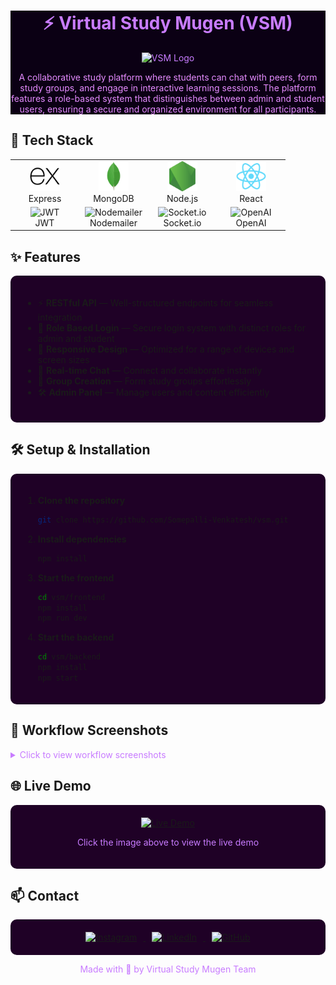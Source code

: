 <div align="center" style="background-color: #0B0014; color: #C87CFF;">

# ⚡ Virtual Study Mugen (VSM)

<p align="center">
  <img src="YOUR_IMAGE_URL" alt="VSM Logo" width="200"/>
</p>

<p style="color: #E58CFF;">
A collaborative study platform where students can chat with peers, form study groups, and engage in interactive learning sessions. The platform features a role-based system that distinguishes between admin and student users, ensuring a secure and organized environment for all participants.
</p>

</div>

## 🚀 Tech Stack

<table>
  <tr>
    <td align="center" width="96">
      <img src="https://raw.githubusercontent.com/devicons/devicon/master/icons/express/express-original.svg" width="48" height="48" alt="Express" />
      <br>Express
    </td>
    <td align="center" width="96">
      <img src="https://raw.githubusercontent.com/devicons/devicon/master/icons/mongodb/mongodb-original.svg" width="48" height="48" alt="MongoDB" />
      <br>MongoDB
    </td>
    <td align="center" width="96">
      <img src="https://raw.githubusercontent.com/devicons/devicon/master/icons/nodejs/nodejs-original.svg" width="48" height="48" alt="Node.js" />
      <br>Node.js
    </td>
    <td align="center" width="96">
      <img src="https://raw.githubusercontent.com/devicons/devicon/master/icons/react/react-original.svg" width="48" height="48" alt="React" />
      <br>React
    </td>
  </tr>
  <tr>
    <td align="center" width="96">
      <img src="https://jwt.io/img/pic_logo.svg" width="48" height="48" alt="JWT" />
      <br>JWT
    </td>
    <td align="center" width="96">
      <img src="https://nodemailer.com/nm_logo_200x136.png" width="48" height="48" alt="Nodemailer" />
      <br>Nodemailer
    </td>
    <td align="center" width="96">
      <img src="https://socket.io/images/logo.svg" width="48" height="48" alt="Socket.io" />
      <br>Socket.io
    </td>
    <td align="center" width="96">
      <img src="https://raw.githubusercontent.com/devicons/devicon/master/icons/openai/openai-original.svg" width="48" height="48" alt="OpenAI" />
      <br>OpenAI
    </td>
  </tr>
</table>

## ✨ Features

<div style="background-color: #1f0126; padding: 20px; border-radius: 10px;">

- ⚡ **RESTful API** — Well-structured endpoints for seamless integration
- 🔐 **Role Based Login** — Secure login system with distinct roles for admin and student
- 📱 **Responsive Design** — Optimized for a range of devices and screen sizes
- 💬 **Real-time Chat** — Connect and collaborate instantly
- 👥 **Group Creation** — Form study groups effortlessly
- 🛠 **Admin Panel** — Manage users and content efficiently

</div>

## 🛠️ Setup & Installation

<div style="background-color: #1f0126; padding: 20px; border-radius: 10px;">

1. **Clone the repository**
   ```bash
   git clone https://github.com/Somepalli-Venkatesh/vsm.git
   ```

2. **Install dependencies**
   ```bash
   npm install
   ```

3. **Start the frontend**
   ```bash
   cd vsm/frontend
   npm install
   npm run dev
   ```

4. **Start the backend**
   ```bash
   cd vsm/backend
   npm install
   npm start
   ```

</div>

## 📸 Workflow Screenshots

<details>
<summary style="color: #C87CFF;">Click to view workflow screenshots</summary>

<p align="center">
  <img src="./frontend/src/assets/vsmHome.jpg" alt="Workflow 1" width="400"/>
  <img src="./frontend/src/assets/vsmSignup1.jpg" alt="Workflow 2" width="400"/>
</p>

<p align="center">
  <img src="./frontend/src/assets/vsmSignup.jpg" alt="Workflow 3" width="400"/>
  <img src="./frontend/src/assets/vsmLogin.jpg" alt="Workflow 4" width="400"/>
</p>

<p align="center">
  <img src="./screenshots/workflow5.png" alt="Workflow 5" width="400"/>
  <img src="./screenshots/workflow6.png" alt="Workflow 6" width="400"/>
</p>

<p align="center">
  <img src="./screenshots/workflow7.png" alt="Workflow 7" width="400"/>
  <img src="./screenshots/workflow8.png" alt="Workflow 8" width="400"/>
</p>

<p align="center">
  <img src="./screenshots/workflow9.png" alt="Workflow 9" width="400"/>
  <img src="./screenshots/workflow10.png" alt="Workflow 10" width="400"/>
</p>

<p align="center">
  <img src="./screenshots/workflow11.png" alt="Workflow 11" width="400"/>
  <img src="./screenshots/workflow12.png" alt="Workflow 12" width="400"/>
</p>

<p align="center">
  <img src="./screenshots/workflow13.png" alt="Workflow 13" width="400"/>
  <img src="./screenshots/workflow14.png" alt="Workflow 14" width="400"/>
</p>

<p align="center">
  <img src="./screenshots/workflow15.png" alt="Workflow 15" width="400"/>
  <img src="./screenshots/workflow16.png" alt="Workflow 16" width="400"/>
</p>

<p align="center">
  <img src="./screenshots/workflow17.png" alt="Workflow 17" width="400"/>
  <img src="./screenshots/workflow18.png" alt="Workflow 18" width="400"/>
</p>

<p align="center">
  <img src="./screenshots/workflow19.png" alt="Workflow 19" width="400"/>
  <img src="./screenshots/workflow20.png" alt="Workflow 20" width="400"/>
</p>

</details>

## 🌐 Live Demo

<div align="center" style="background-color: #1f0126; padding: 20px; border-radius: 10px;">
  <a href="https://dummyurl.com" target="_blank">
    <img src="./screenshots/demo.png" alt="Live Demo" width="200"/>
  </a>
  <p style="color: #C87CFF;">Click the image above to view the live demo</p>
</div>

## 📫 Contact

<div align="center" style="background-color: #1f0126; padding: 20px; border-radius: 10px;">
  <a href="https://instagram.com" target="_blank">
    <img src="./screenshots/instagram_icon.png" alt="Instagram" width="40" style="margin: 0 10px"/>
  </a>
  <a href="https://linkedin.com" target="_blank">
    <img src="./screenshots/linkedin_icon.png" alt="LinkedIn" width="40" style="margin: 0 10px"/>
  </a>
  <a href="https://github.com" target="_blank">
    <img src="./screenshots/github_icon.png" alt="GitHub" width="40" style="margin: 0 10px"/>
  </a>
</div>

<div align="center">
  <p style="color: #C87CFF;">Made with 💜 by Virtual Study Mugen Team</p>
</div>
